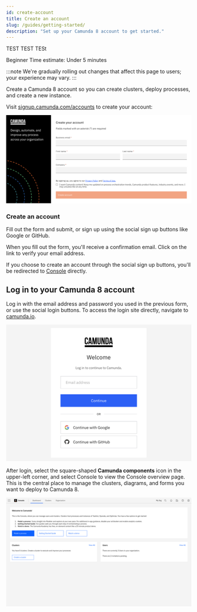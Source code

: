 ```yaml
---
id: create-account
title: Create an account
slug: /guides/getting-started/
description: "Set up your Camunda 8 account to get started."
---
```


TEST TEST TESt

<span class="badge badge--beginner">Beginner</span>
<span class="badge badge--medium">Time estimate: Under 5 minutes</span>

:::note
We're gradually rolling out changes that affect this page to users; your experience may vary.
:::

Create a Camunda 8 account so you can create clusters, deploy processes, and create a new instance.

Visit [signup.camunda.com/accounts](https://signup.camunda.com/accounts?utm_source=docs.camunda.io&utm_medium=referral) to create your account:

![signup](./img/signup.png)

### Create an account

Fill out the form and submit, or sign up using the social sign up buttons like Google or GitHub.

When you fill out the form, you'll receive a confirmation email. Click on the link to verify your email address.

If you choose to create an account through the social sign up buttons, you'll be redirected to [Console](../components/console/introduction-to-console.md) directly.

## Log in to your Camunda 8 account

Log in with the email address and password you used in the previous form, or use the social login buttons. To access the login site directly, navigate to [camunda.io](https://weblogin.cloud.camunda.io/).

![login](./img/login.png)

After login, select the square-shaped **Camunda components** icon in the upper-left corner, and select Console to view the Console overview page. This is the central place to manage the clusters, diagrams, and forms you want to deploy to Camunda 8.

![overview-home](./img/home.png)
